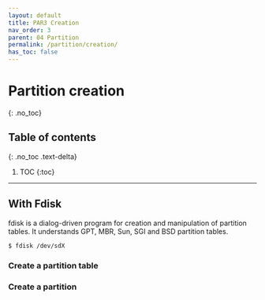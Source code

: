 ```yaml
---
layout: default
title: PAR3 Creation
nav_order: 3
parent: 04 Partition
permalink: /partition/creation/
has_toc: false
---
```


# Partition creation
{: .no_toc}

## Table of contents
{: .no_toc .text-delta}

1. TOC
{:toc}

---

## With Fdisk

fdisk is a dialog-driven program for creation and manipulation of partition tables. It understands GPT, MBR, Sun, SGI and BSD partition tables.

```bash
$ fdisk /dev/sdX
```

### Create a partition table

### Create a partition
